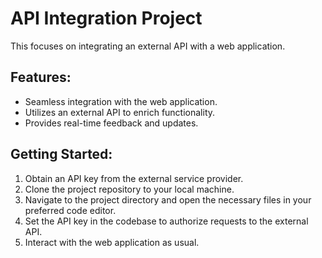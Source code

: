 # API Integration Project
This focuses on integrating an external API with a web application.
## Features:
- Seamless integration with the web application.
- Utilizes an external API to enrich functionality.
- Provides real-time feedback and updates.
## Getting Started:
1. Obtain an API key from the external service provider.
2. Clone the project repository to your local machine.
3. Navigate to the project directory and open the necessary files in your preferred code editor.
4. Set the API key in the codebase to authorize requests to the external API.
5. Interact with the web application as usual.
